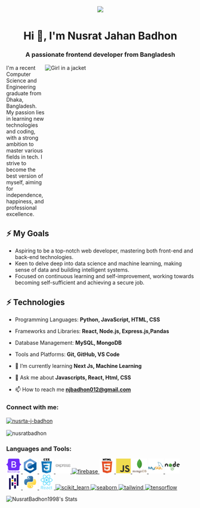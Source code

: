 <h1 align="center">
 <img height="300" src="https://miro.medium.com/v2/resize:fit:1080/1*vBi4Ycgdn5t3lu2SvQXuog.gif" />
</h1>
<h1 align="center">Hi 👋, I'm Nusrat Jahan Badhon</h1>
<h3 align="center">A passionate frontend developer from Bangladesh</h3>

<img align="right" src="https://i.pinimg.com/originals/e7/26/c7/e726c74ac081eed50feee1433d12c998.gif" alt="Girl in a jacket" width="400" height="400">
I'm a recent Computer Science and Engineering graduate from Dhaka, Bangladesh. My passion lies in learning new technologies and coding, with a strong ambition to master various fields in tech. I strive to become the best version of myself, aiming for independence, happiness, and professional excellence.

## ⚡ My Goals

* Aspiring to be a top-notch web developer, mastering both front-end and back-end technologies.
* Keen to delve deep into data science and machine learning, making sense of data and building intelligent systems.
* Focused on continuous learning and self-improvement, working towards becoming self-sufficient and achieving a secure job.
 
## ⚡ Technologies
- Programming Languages: **Python, JavaScript, HTML, CSS**
- Frameworks and Libraries: **React, Node.js, Express.js,Pandas**
- Database Management: **MySQL, MongoDB**
- Tools and Platforms: **Git, GitHub, VS Code**


- 🌱 I’m currently learning **Next Js, Machine Learning**

- 💬 Ask me about **Javascripts, React, Html, CSS**

- 📫 How to reach me **njbadhon012@gmail.com**

<h3 align="left">Connect with me:</h3>
<p align="left">
<a href="https://linkedin.com/in/nusrta-j-badhon" target="blank"><img align="center" src="https://raw.githubusercontent.com/rahuldkjain/github-profile-readme-generator/master/src/images/icons/Social/linked-in-alt.svg" alt="nusrta-j-badhon" height="30" width="40" /></a>
</p>

<p><img align="center" src="https://github-readme-streak-stats.herokuapp.com/?user=nusratbadhon&" alt="nusratbadhon" /></p>

<h3 align="left">Languages and Tools:</h3>
<p align="left"> <a href="https://getbootstrap.com" target="_blank" rel="noreferrer"> <img src="https://raw.githubusercontent.com/devicons/devicon/master/icons/bootstrap/bootstrap-plain-wordmark.svg" alt="bootstrap" width="40" height="40"/> </a> <a href="https://www.cprogramming.com/" target="_blank" rel="noreferrer"> <img src="https://raw.githubusercontent.com/devicons/devicon/master/icons/c/c-original.svg" alt="c" width="40" height="40"/> </a> <a href="https://www.w3schools.com/css/" target="_blank" rel="noreferrer"> <img src="https://raw.githubusercontent.com/devicons/devicon/master/icons/css3/css3-original-wordmark.svg" alt="css3" width="40" height="40"/> </a> <a href="https://expressjs.com" target="_blank" rel="noreferrer"> <img src="https://raw.githubusercontent.com/devicons/devicon/master/icons/express/express-original-wordmark.svg" alt="express" width="40" height="40"/> </a> <a href="https://firebase.google.com/" target="_blank" rel="noreferrer"> <img src="https://www.vectorlogo.zone/logos/firebase/firebase-icon.svg" alt="firebase" width="40" height="40"/> </a> <a href="https://www.w3.org/html/" target="_blank" rel="noreferrer"> <img src="https://raw.githubusercontent.com/devicons/devicon/master/icons/html5/html5-original-wordmark.svg" alt="html5" width="40" height="40"/> </a> <a href="https://developer.mozilla.org/en-US/docs/Web/JavaScript" target="_blank" rel="noreferrer"> <img src="https://raw.githubusercontent.com/devicons/devicon/master/icons/javascript/javascript-original.svg" alt="javascript" width="40" height="40"/> </a> <a href="https://www.mongodb.com/" target="_blank" rel="noreferrer"> <img src="https://raw.githubusercontent.com/devicons/devicon/master/icons/mongodb/mongodb-original-wordmark.svg" alt="mongodb" width="40" height="40"/> </a> <a href="https://www.mysql.com/" target="_blank" rel="noreferrer"> <img src="https://raw.githubusercontent.com/devicons/devicon/master/icons/mysql/mysql-original-wordmark.svg" alt="mysql" width="40" height="40"/> </a> <a href="https://nodejs.org" target="_blank" rel="noreferrer"> <img src="https://raw.githubusercontent.com/devicons/devicon/master/icons/nodejs/nodejs-original-wordmark.svg" alt="nodejs" width="40" height="40"/> </a> <a href="https://pandas.pydata.org/" target="_blank" rel="noreferrer"> <img src="https://raw.githubusercontent.com/devicons/devicon/2ae2a900d2f041da66e950e4d48052658d850630/icons/pandas/pandas-original.svg" alt="pandas" width="40" height="40"/> </a> <a href="https://www.python.org" target="_blank" rel="noreferrer"> <img src="https://raw.githubusercontent.com/devicons/devicon/master/icons/python/python-original.svg" alt="python" width="40" height="40"/> </a> <a href="https://reactjs.org/" target="_blank" rel="noreferrer"> <img src="https://raw.githubusercontent.com/devicons/devicon/master/icons/react/react-original-wordmark.svg" alt="react" width="40" height="40"/> </a> <a href="https://scikit-learn.org/" target="_blank" rel="noreferrer"> <img src="https://upload.wikimedia.org/wikipedia/commons/0/05/Scikit_learn_logo_small.svg" alt="scikit_learn" width="40" height="40"/> </a> <a href="https://seaborn.pydata.org/" target="_blank" rel="noreferrer"> <img src="https://seaborn.pydata.org/_images/logo-mark-lightbg.svg" alt="seaborn" width="40" height="40"/> </a> <a href="https://tailwindcss.com/" target="_blank" rel="noreferrer"> <img src="https://www.vectorlogo.zone/logos/tailwindcss/tailwindcss-icon.svg" alt="tailwind" width="40" height="40"/> </a> <a href="https://www.tensorflow.org" target="_blank" rel="noreferrer"> <img src="https://www.vectorlogo.zone/logos/tensorflow/tensorflow-icon.svg" alt="tensorflow" width="40" height="40"/> </a> </p>


![NusratBadhon1998's Stats](https://github-readme-stats.vercel.app/api?username=NusratBadhon1998&theme=vue-dark&show_icons=true&hide_border=true&count_private=false)
